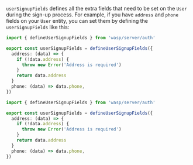 `userSignupFields` defines all the extra fields that need to be set on the `User` during the sign-up process. For example, if you have `address` and `phone` fields on your `User` entity, you can set them by defining the `userSignupFields` like this:

<Tabs groupId="js-ts">
<TabItem value="js" label="JavaScript">

```ts title="src/auth.js"
import { defineUserSignupFields } from 'wasp/server/auth'

export const userSignupFields = defineUserSignupFields({
  address: (data) => {
    if (!data.address) {
      throw new Error('Address is required')
    }
    return data.address
  }
  phone: (data) => data.phone,
})
```

</TabItem>
<TabItem value="ts" label="TypeScript">

```ts title="src/auth.ts"
import { defineUserSignupFields } from 'wasp/server/auth'

export const userSignupFields = defineUserSignupFields({
  address: (data) => {
    if (!data.address) {
      throw new Error('Address is required')
    }
    return data.address
  }
  phone: (data) => data.phone,
})
```

</TabItem>
</Tabs>
